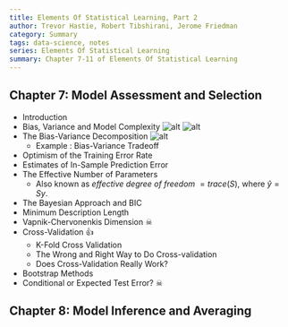 ```yaml
---
title: Elements Of Statistical Learning, Part 2
author: Trevor Hastie, Robert Tibshirani, Jerome Friedman 
category: Summary
tags: data-science, notes
series: Elements Of Statistical Learning
summary: Chapter 7-11 of Elements Of Statistical Learning
---
```


## Chapter 7: Model Assessment and Selection
- Introduction
- Bias, Variance and Model Complexity
![alt](/images/esl/7_bias_var.png)
![alt](/images/esl/7_cross_val.png)
- The Bias-Variance Decomposition
![alt](/images/esl/7_bias_var_trade.png)
    - Example : Bias-Variance Tradeoff
- Optimism of the Training Error Rate
- Estimates of In-Sample Prediction Error
- The Effective Number of Parameters
    - Also known as *effective degree of freedom* $= trace(S)$, where $\hat y=Sy$. 
- The Bayesian Approach and BIC
- Minimum Description Length
- Vapnik-Chervonenkis Dimension ☠ 
- Cross-Validation 👍  
    - K-Fold Cross Validation
    - The Wrong and Right Way to Do Cross-validation
    - Does Cross-Validation Really Work?
- Bootstrap Methods
- Conditional or Expected Test Error? ☠ 

## Chapter 8: Model Inference and Averaging
